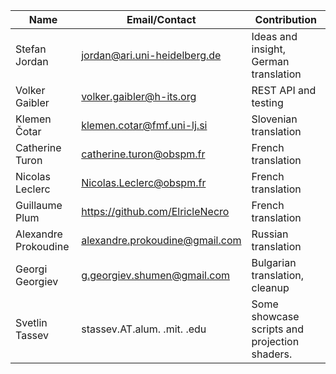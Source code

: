 | Name  | Email/Contact  | Contribution |
|---|---|---|
| Stefan Jordan         | jordan@ari.uni-heidelberg.de     | Ideas and insight, German translation |
| Volker Gaibler        | volker.gaibler@h-its.org         | REST API and testing                  |
| Klemen Čotar          | klemen.cotar@fmf.uni-lj.si       | Slovenian translation                 |
| Catherine Turon       | catherine.turon@obspm.fr         | French translation                    |
| Nicolas Leclerc       | Nicolas.Leclerc@obspm.fr         | French translation                    |
| Guillaume Plum        | https://github.com/ElricleNecro  | French translation                    |
| Alexandre Prokoudine  | alexandre.prokoudine@gmail.com   | Russian translation                   |
| Georgi Georgiev       | g.georgiev.shumen@gmail.com      | Bulgarian translation, cleanup        |
| Svetlin Tassev        | stassev.AT.alum. .mit. .edu      | Some showcase scripts and projection shaders.
